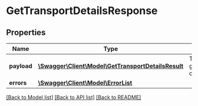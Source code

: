 # GetTransportDetailsResponse

## Properties
Name | Type | Description | Notes
------------ | ------------- | ------------- | -------------
**payload** | [**\Swagger\Client\Model\GetTransportDetailsResult**](GetTransportDetailsResult.md) | The payload for the getTransportDetails operation. | [optional] 
**errors** | [**\Swagger\Client\Model\ErrorList**](ErrorList.md) |  | [optional] 

[[Back to Model list]](../README.md#documentation-for-models) [[Back to API list]](../README.md#documentation-for-api-endpoints) [[Back to README]](../README.md)


